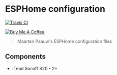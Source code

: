 # ESPHome configuration

[![Travis CI](https://travis-ci.org/maartenpaauw/esphome-config.svg?branch=master)](https://travis-ci.org/maartenpaauw/esphome-config)

<a href="https://www.buymeacoffee.com/maartenpaauw" target="_blank"><img src="https://www.buymeacoffee.com/assets/img/custom_images/orange_img.png" alt="Buy Me A Coffee" style="height: auto !important;width: auto !important;" ></a>

> Maarten Paauw's ESPHome configuration files

## Components

- iTead Sonoff S20 - 2×
